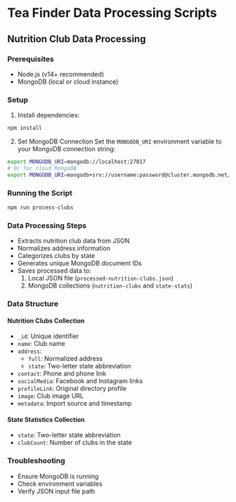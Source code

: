 # Tea Finder Data Processing Scripts

## Nutrition Club Data Processing

### Prerequisites
- Node.js (v14+ recommended)
- MongoDB (local or cloud instance)

### Setup
1. Install dependencies:
```bash
npm install
```

2. Set MongoDB Connection
Set the `MONGODB_URI` environment variable to your MongoDB connection string:
```bash
export MONGODB_URI=mongodb://localhost:27017
# Or for cloud MongoDB
export MONGODB_URI=mongodb+srv://username:password@cluster.mongodb.net/
```

### Running the Script
```bash
npm run process-clubs
```

### Data Processing Steps
- Extracts nutrition club data from JSON
- Normalizes address information
- Categorizes clubs by state
- Generates unique MongoDB document IDs
- Saves processed data to:
  1. Local JSON file (`processed-nutrition-clubs.json`)
  2. MongoDB collections (`nutrition-clubs` and `state-stats`)

### Data Structure
#### Nutrition Clubs Collection
- `_id`: Unique identifier
- `name`: Club name
- `address`: 
  - `full`: Normalized address
  - `state`: Two-letter state abbreviation
- `contact`: Phone and phone link
- `socialMedia`: Facebook and Instagram links
- `profileLink`: Original directory profile
- `image`: Club image URL
- `metadata`: Import source and timestamp

#### State Statistics Collection
- `state`: Two-letter state abbreviation
- `clubCount`: Number of clubs in the state

### Troubleshooting
- Ensure MongoDB is running
- Check environment variables
- Verify JSON input file path
